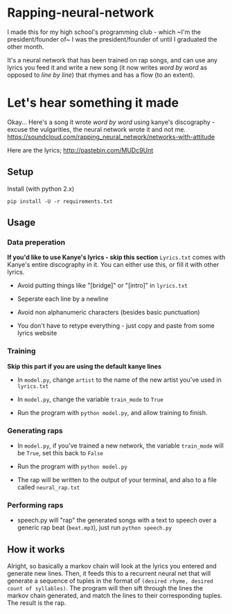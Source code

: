 # Rapping-neural-network
I made this for my high school's programming club - which ~I'm the president/founder of~ I was the president/founder of until I graduated the other month.

It's a neural network that has been trained on rap songs, and can use any lyrics you feed it and write a new song (it now writes *word by word* as opposed to *line by line*) that rhymes and has a flow (to an extent).

# Let's hear something it made
Okay... Here's a song it wrote *word by word* using kanye's discography - excuse the vulgarities, the neural network wrote it and not me.
https://soundcloud.com/rapping_neural_network/networks-with-attitude

Here are the lyrics;
http://pastebin.com/MUDc9Unt



## Setup

Install (with python 2.x)

    pip install -U -r requirements.txt 

## Usage

### Data preperation
**If you'd like to use Kanye's lyrics - skip this section**
`Lyrics.txt` comes with Kanye's entire discography in it. You can either use this, or fill it with other lyrics.

* Avoid putting things like "[bridge]" or "[intro]" in `lyrics.txt` 

* Seperate each line by a newline

* Avoid non alphanumeric characters (besides basic punctuation)

* You don't have to retype everything - just copy and paste from some lyrics website

### Training
**Skip this part if you are using the default kanye lines**

* In `model.py`, change `artist` to the name of the new artist you've used in `lyrics.txt`

* In `model.py`, change the variable `train_mode` to `True`

* Run the program with `python model.py`, and allow training to finish.

### Generating raps

* In `model.py`, if you've trained a new network, the variable `train_mode` will be `True`, set this back to `False`

* Run the program with `python model.py`

* The rap will be written to the output of your terminal, and also to a file called `neural_rap.txt`

### Performing raps

* speech.py will "rap" the generated songs with a text to speech over a generic rap beat (`beat.mp3`), just run `python speech.py`

## How it works

Alright, so basically a markov chain will look at the lyrics you entered and generate new lines. Then, it feeds this to a recurrent neural net that will generate a sequence of tuples in the format of `(desired rhyme, desired count of syllables)`. The program will then sift through the lines the markov chain generated, and match the lines to their corresponding tuples. The result is the rap.
